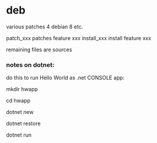 # deb
various patches 4 debian 8 etc.

patch_xxx patches feature xxx
install_xxx install feature xxx


remaining files are sources

### notes on dotnet: 

do this to run Hello World as .net CONSOLE app:

mkdir hwapp

cd hwapp

dotnet new

dotnet restore

dotnet run
